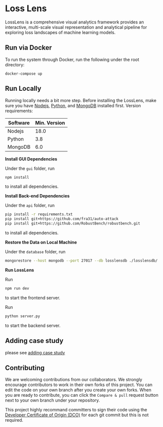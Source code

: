 # Loss Lens

LossLens is a comprehensive visual analytics framework provides an interactive, multi-scale visual representation and analytical pipeline for exploring loss landscapes of
machine learning models.

## Run via Docker

To run the system through Docker, run the following under the root directory:

```
docker-compose up
```

## Run Locally

Running locally needs a bit more step. Before installing the LossLens, make sure you have [Nodejs](https://www.digitalocean.com/community/tutorials/how-to-install-node-js-on-ubuntu-22-04), [Python](https://www.python.org), and [MongoDB](https://www.mongodb.com/docs/manual/tutorial/install-mongodb-on-ubuntu/) installed first. Version requirements:

| Software | Min. Version |
| -------- | ------------ |
| Nodejs   | 18.0         |
| Python   | 3.8          |
| MongoDB  | 6.0          |

**Install GUI Dependencies**

Under the `gui` folder, run

```bash
npm install
```

to install all dependencies.

**Install Back-end Dependencies**

Under the `api` folder, run

```bash
pip install -r requirements.txt
pip install git+https://github.com/fra31/auto-attack
pip install git+https://github.com/RobustBench/robustbench.git
```

to install all dependencies.

**Restore the Data on Local Machine**

Under the `database` folder, run

```bash
mongorestore --host mongodb --port 27017 --db losslensdb ./losslensdb/
```

**Run LossLens**

Run

```bash
npm run dev
```

to start the frontend server.

Run

```bash
python server.py
```

to start the backend server.

## Adding case study

please see [adding case study](server/calculate/README.md)

## Contributing

We are welcoming contributions from our collaborators. We strongly encourage contributors to work in their own forks of this project. You can edit the code on your own branch after you create your own forks. When you are ready to contribute, you can click the `Compare & pull` request button next to your own branch under your repository.

This project highly recommand committers to sign their code using the [Developer Certificate of Origin (DCO)](https://developercertificate.org/) for each git commit but this is not required.
